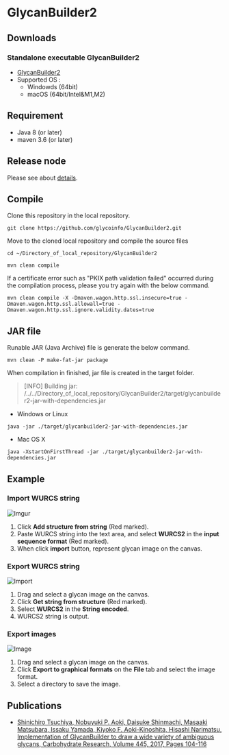 # GlycanBuilder2
<!--
書いておくこと（書き終わったものは文頭に"*"を書いておく）

* 実行ファイルへのリンク（RINGSで公開されているもの, GLICで公開されているとのこと）
  64bitOSで実行することを想定して良さそう、32bitは考慮しない

* ビルドのやり方
* 実行ファイルの実行方法
* 論文の書誌情報
  マニュアルはどこかにあっただろうか？

* GUIの使用する場合の操作方法（必要最低限の操作は書いておいたほうがいいかもしれない）
* Import/Exportのやり方だけでも書いておく方がユーザビリティに富むと思われるが
-->

## Downloads

### Standalone executable GlycanBuilder2
* [GlycanBuilder2](https://gitlab.com/GlycoTool/dev-version/-/tree/master/GlycanBuilder)
* Supported OS : 
  * Windowds (64bit)
  * macOS (64bit/Intel&M1,M2)


## Requirement
* Java 8 (or later)
* maven 3.6 (or later)

## Release node
Please see about [details](CHANGELOG.md).

## Compile
Clone this repository in the local repository.
```
git clone https://github.com/glycoinfo/GlycanBuilder2.git
```

Move to the cloned local repository and compile the source files
```
cd ~/Directory_of_local_repository/GlycanBuilder2
```
```
mvn clean compile
```

If a certificate error such as "PKIX path validation failed" occurred during the compilation process, please you try again with the below command.
```
mvn clean compile -X -Dmaven.wagon.http.ssl.insecure=true -Dmaven.wagon.http.ssl.allowall=true -Dmaven.wagon.http.ssl.ignore.validity.dates=true
```

## JAR file
Runable JAR (Java Archive) file is generate the below command.
```
mvn clean -P make-fat-jar package
```

When compilation in finished, jar file is created in the target folder.
>[INFO] Building jar: /../../Directory_of_local_repository/GlycanBuilder2/target/glycanbuilder2-jar-with-dependencies.jar

- Windows or Linux
```
java -jar ./target/glycanbuilder2-jar-with-dependencies.jar
```
- Mac OS X
```
java -XstartOnFirstThread -jar ./target/glycanbuilder2-jar-with-dependencies.jar
```
## Example

### Import WURCS string

![Imgur](https://i.imgur.com/6RcNetX.png)
1. Click **Add structure from string** (Red marked).
2. Paste WURCS string into the text area, and select **WURCS2** in the **input sequence format** (Red marked).
3. When click **import** button, represent glycan image on the canvas.

### Export WURCS string

![Import](https://i.imgur.com/6eQ1qkb.png)
1. Drag and select a glycan image on the canvas.
2. Click **Get string from structure** (Red marked).
3. Select **WURCS2** in the **String encoded**.
4. WURCS2 string is output.

### Export images

![Image](https://i.imgur.com/XXmnrdg.png)
1. Drag and select a glycan image on the canvas.
2. Click **Export to graphical formats** on the **File** tab and select the image format.
3. Select a directory to save the image.

## Publications
* [Shinichiro Tsuchiya, Nobuyuki P. Aoki, Daisuke Shinmachi, Masaaki Matsubara, Issaku Yamada, Kiyoko F. Aoki-Kinoshita, Hisashi Narimatsu,
Implementation of GlycanBuilder to draw a wide variety of ambiguous glycans, Carbohydrate Research, Volume 445, 2017, Pages 104-116](https://www.sciencedirect.com/science/article/pii/S0008621516305316)

